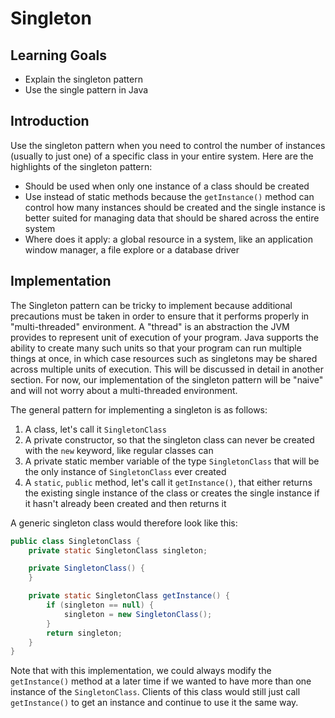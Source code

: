 # Singleton

## Learning Goals

- Explain the singleton pattern
- Use the single pattern in Java

## Introduction

Use the singleton pattern when you need to control the number of instances
(usually to just one) of a specific class in your entire system. Here are the
highlights of the singleton pattern:

- Should be used when only one instance of a class should be created
- Use instead of static methods because the `getInstance()` method can control
  how many instances should be created and the single instance is better suited
  for managing data that should be shared across the entire system
- Where does it apply: a global resource in a system, like an application window
  manager, a file explore or a database driver

## Implementation

The Singleton pattern can be tricky to implement because additional precautions
must be taken in order to ensure that it performs properly in "multi-threaded"
environment. A "thread" is an abstraction the JVM provides to represent unit of
execution of your program. Java supports the ability to create many such units
so that your program can run multiple things at once, in which case resources
such as singletons may be shared across multiple units of execution. This will
be discussed in detail in another section. For now, our implementation of the
singleton pattern will be "naive" and will not worry about a multi-threaded
environment.

The general pattern for implementing a singleton is as follows:

1. A class, let's call it `SingletonClass`
2. A private constructor, so that the singleton class can never be created with
   the `new` keyword, like regular classes can
3. A private static member variable of the type `SingletonClass` that will be
   the only instance of `SingletonClass` ever created
4. A `static`, `public` method, let's call it `getInstance()`, that either
   returns the existing single instance of the class or creates the single
   instance if it hasn't already been created and then returns it

A generic singleton class would therefore look like this:

```java
public class SingletonClass {
    private static SingletonClass singleton;

    private SingletonClass() {
    }

    private static SingletonClass getInstance() {
        if (singleton == null) {
            singleton = new SingletonClass();
        }
        return singleton;
    }
}
```

Note that with this implementation, we could always modify the `getInstance()`
method at a later time if we wanted to have more than one instance of the
`SingletonClass`. Clients of this class would still just call `getInstance()` to
get an instance and continue to use it the same way.
